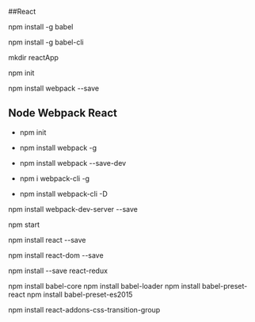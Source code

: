 ##React

npm install -g babel

npm install -g babel-cli

mkdir reactApp

npm init

npm install webpack --save

## Node Webpack React

* npm init

* npm install webpack -g

* npm install webpack --save-dev

* npm i webpack-cli -g

* npm install webpack-cli -D




npm install webpack-dev-server --save

npm start

npm install react --save

npm install react-dom --save

npm install --save react-redux


npm install babel-core
npm install babel-loader
npm install babel-preset-react
npm install babel-preset-es2015

npm install react-addons-css-transition-group